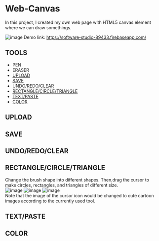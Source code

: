 # Web-Canvas
In this project, I created my own web page with HTML5 canvas element where we can draw somethings.  
 
![image](https://user-images.githubusercontent.com/86723888/179046028-a8b2133b-0ae1-4322-a382-9951c1d773d5.png)
Demo link:  https://software-studio-89433.firebaseapp.com/ 

## TOOLS
* PEN
* ERASER
* [UPLOAD](#UPLOAD)
* [SAVE](#SAVE)
* [UNDO/REDO/CLEAR](#UNDO/REDO/CLEAR)
* [RECTANGLE/CIRCLE/TRIANGLE](#RECTANGLE/CIRCLE/TRIANGLE)
* [TEXT/PASTE](#TEXT/PASTE)
* [COLOR](#COLOR)  
  
## UPLOAD
## SAVE
## UNDO/REDO/CLEAR
## RECTANGLE/CIRCLE/TRIANGLE
Change the brush shape into different shapes.
Then,drag the cursor to make circles, rectangles, and triangles of different size.   
![image](https://user-images.githubusercontent.com/86723888/179053757-43703d24-cb99-40b8-bce3-49b66e37425c.png)
![image](https://user-images.githubusercontent.com/86723888/179053013-0cac8929-824f-4a90-ba9c-6ce00bf0a4f5.png)
![image](https://user-images.githubusercontent.com/86723888/179053047-f5f61e66-69d6-47d5-9d0a-e8ca93ae545b.png)  
Note that the image of the cursor icon would be changed to cute cartoon images according to the currently used tool. 



## TEXT/PASTE
## COLOR

